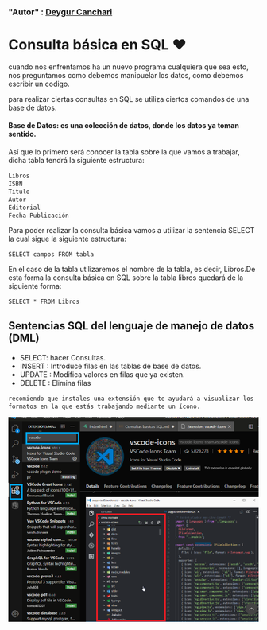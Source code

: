 ### "Autor" : <a href= 'https://github.com/deygurc'>Deygur Canchari</a>

# Consulta básica en SQL ❤

cuando nos enfrentamos ha un nuevo programa cualquiera que sea esto, nos preguntamos como debemos manipuelar los datos, como debemos escribir un codigo.

para realizar ciertas consultas en SQL se utiliza ciertos comandos de una base de datos.

#### Base de Datos: es una colección de datos, donde los datos ya toman sentido.

Así que lo primero será conocer la tabla sobre la que vamos a trabajar, dicha tabla tendrá la siguiente estructura:

```
Libros
ISBN
Titulo
Autor
Editorial
Fecha Publicación

```
Para poder realizar la consulta básica vamos a utilizar la sentencia SELECT la cual sigue la siguiente estructura:

```
SELECT campos FROM tabla
```

En el caso de la tabla utilizaremos el nombre de la tabla, es decir, Libros.De esta forma la consulta básica en SQL sobre la tabla libros quedará de la siguiente forma:

```
SELECT * FROM Libros

```

## Sentencias SQL del lenguaje de manejo de datos (DML)

* SELECT: hacer Consultas.
* INSERT : Introduce filas en las tablas de base de datos.
* UPDATE : Modifica valores en filas que ya existen.
* DELETE : Elimina filas

```
recomiendo que instales una extensión que te ayudará a visualizar los formatos en la que estás trabajando mediante un ícono.

```
![img src ](../Img/screenshot/iconos.png)